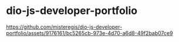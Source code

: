 # dio-js-developer-portfolio

https://github.com/misteregis/dio-js-developer-portfolio/assets/9176161/bc5265cb-973e-4d70-a6d8-49f2bab07ce9
